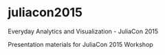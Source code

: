 # juliacon2015
Everyday Analytics and Visualization - JuliaCon 2015

Presentation materials for JuliaCon 2015 Workshop
